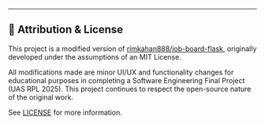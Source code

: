 ---

## 📌 Attribution & License

This project is a modified version of [rimkahan888/job-board-flask](https://github.com/rimkahan888/job-board-flask), originally developed under the assumptions of an MIT License.

All modifications made are minor UI/UX and functionality changes for educational purposes in completing a Software Engineering Final Project (UAS RPL 2025). This project continues to respect the open-source nature of the original work.

See [LICENSE](./LICENSE) for more information.
